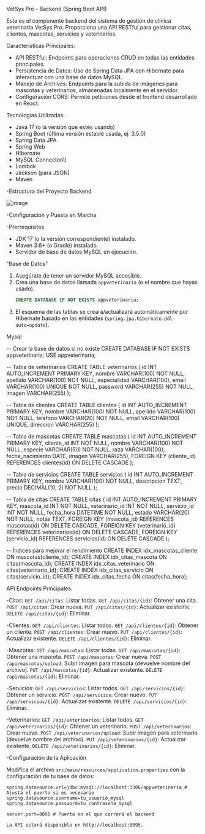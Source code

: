  VetSys Pro - Backend (Spring Boot API)

Este es el componente backend del sistema de gestión de clínica veterinaria VetSys Pro. Proporciona una API RESTful para gestionar citas, clientes, mascotas, servicios y veterinarios.

Características Principales:

-  API RESTful: Endpoints para operaciones CRUD en todas las entidades principales.
-  Persistencia de Datos: Uso de Spring Data JPA con Hibernate para interactuar con una base de datos MySQL.
-  Manejo de Archivos: Endpoints para la subida de imágenes para mascotas y veterinarios, almacenadas localmente en el servidor.
-  Configuración CORS: Permite peticiones desde el frontend desarrollado en React.

 Tecnologias Utilizadas: 

-   Java 17 (o la versión que estés usando)
-   Spring Boot (última versión estable usada, ej: 3.5.0)
-   Spring Data JPA
-   Spring Web
-   Hibernate
-   MySQL Connector/J
-   Lombok
-   Jackson (para JSON)
-   Maven


-Estructura del Proyecto Backend

![image](https://github.com/user-attachments/assets/c2868a97-79cf-45f3-bde0-940628519689)

 -Configuración y Puesta en Marcha


-Prerrequisitos

-   JDK 17 (o la versión correspondiente) instalado.
-   Maven 3.6+ (o Gradle) instalado.
-  Servidor de base de datos MySQL en ejecución.

"Base de Datos"

1.  Asegúrate de tener un servidor MySQL accesible.
2.  Crea una base de datos llamada `appveterinaria` (o el nombre que hayas usado).
    ```sql
    CREATE DATABASE IF NOT EXISTS appveterinaria;
    ```
3.  El esquema de las tablas se creará/actualizará automáticamente por Hibernate basado en las entidades (`spring.jpa.hibernate.ddl-auto=update`).


Mysql

-- Crear la base de datos si no existe
CREATE DATABASE IF NOT EXISTS appveterinaria;
USE appveterinaria;

-- Tabla de veterinarios
CREATE TABLE veterinarios (
    id INT AUTO_INCREMENT PRIMARY KEY,
    nombre VARCHAR(100) NOT NULL,
    apellido VARCHAR(100) NOT NULL,
    especialidad VARCHAR(100),
    email VARCHAR(100) UNIQUE NOT NULL,
    password VARCHAR(255) NOT NULL,
    imagen VARCHAR(255)
);

-- Tabla de clientes
CREATE TABLE clientes (
    id INT AUTO_INCREMENT PRIMARY KEY,
    nombre VARCHAR(100) NOT NULL,
    apellido VARCHAR(100) NOT NULL,
    telefono VARCHAR(20) NOT NULL,
    email VARCHAR(100) UNIQUE,
    direccion VARCHAR(255)
);

-- Tabla de mascotas
CREATE TABLE mascotas (
    id INT AUTO_INCREMENT PRIMARY KEY,
    cliente_id INT NOT NULL,
    nombre VARCHAR(100) NOT NULL,
    especie VARCHAR(50) NOT NULL,
    raza VARCHAR(100),
    fecha_nacimiento DATE,
    imagen VARCHAR(255),
    FOREIGN KEY (cliente_id) REFERENCES clientes(id) ON DELETE CASCADE
);

-- Tabla de servicios
CREATE TABLE servicios (
    id INT AUTO_INCREMENT PRIMARY KEY,
    nombre VARCHAR(100) NOT NULL,
    descripcion TEXT,
    precio DECIMAL(10, 2) NOT NULL
);

-- Tabla de citas
CREATE TABLE citas (
    id INT AUTO_INCREMENT PRIMARY KEY,
    mascota_id INT NOT NULL,
    veterinario_id INT NOT NULL,
    servicio_id INT NOT NULL,
    fecha_hora DATETIME NOT NULL,
    estado VARCHAR(20) NOT NULL,
    notas TEXT,
    FOREIGN KEY (mascota_id) REFERENCES mascotas(id) ON DELETE CASCADE,
    FOREIGN KEY (veterinario_id) REFERENCES veterinarios(id) ON DELETE CASCADE,
    FOREIGN KEY (servicio_id) REFERENCES servicios(id) ON DELETE CASCADE
);

-- Índices para mejorar el rendimiento
CREATE INDEX idx_mascotas_cliente ON mascotas(cliente_id);
CREATE INDEX idx_citas_mascota ON citas(mascota_id);
CREATE INDEX idx_citas_veterinario ON citas(veterinario_id);
CREATE INDEX idx_citas_servicio ON citas(servicio_id);
CREATE INDEX idx_citas_fecha ON citas(fecha_hora);



API Endpoints Principales:

   
   -Citas:
      `GET /api/citas`: Listar todas.
      `GET /api/citas/{id}`: Obtener una cita.
      `POST /api/citas`: Crear nueva.
      `PUT /api/citas/{id}`: Actualizar existente.
      `DELETE /api/citas/{id}`: Eliminar.
      
   -Clientes:
      `GET /api/clientes`: Listar todos.
      `GET /api/clientes/{id}`: Obtener un cliente.
      `POST /api/clientes`: Crear nuevo.
      `PUT /api/clientes/{id}`: Actualizar existente.
       `DELETE /api/clientes/{id}`: Eliminar.
       
  -Mascotas:
       `GET /api/mascotas`: Listar todas.
       `GET /api/mascotas/{id}`: Obtener una mascota.
       `POST /api/mascotas`: Crear nueva.
       `POST /api/mascotas/upload`: Subir imagen para mascota (devuelve nombre del archivo).
       `PUT /api/mascotas/{id}`: Actualizar existente.
       `DELETE /api/mascotas/{id}`: Eliminar.
       
  -Servicios:
       `GET /api/servicios`: Listar todos.
      `GET /api/servicios/{id}`: Obtener un servicio.
       `POST /api/servicios`: Crear nuevo.
       `PUT /api/servicios/{id}`: Actualizar existente.
       `DELETE /api/servicios/{id}`: Eliminar.
       
   -Veterinarios:
       `GET /api/veterinarios`: Listar todos.
       `GET /api/veterinarios/{id}`: Obtener un veterinario.
       `POST /api/veterinarios`: Crear nuevo.
       `POST /api/veterinarios/upload`: Subir imagen para veterinario (devuelve nombre del archivo).
       `PUT /api/veterinarios/{id}`: Actualizar existente.
       `DELETE /api/veterinarios/{id}`: Eliminar.


-Configuración de la Aplicación

Modifica el archivo `src/main/resources/application.properties` con la configuración de tu base de datos:

```properties
spring.datasource.url=jdbc:mysql://localhost:3306/appveterinaria # Ajusta el puerto si es necesario
spring.datasource.username=tu_usuario_mysql
spring.datasource.password=tu_contraseña_mysql

server.port=8095 # Puerto en el que correrá el backend

La API estará disponible en http://localhost:8095.












